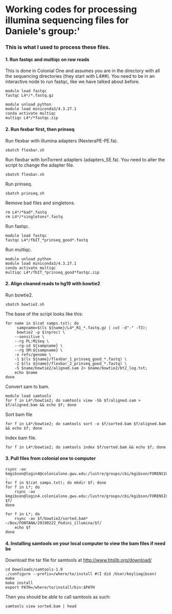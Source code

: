 # Working codes for processing illumina sequencing files for Daniele's group:'
### This is what I used to process these files.

#### 1. Run fastqc and multiqc on raw reads ###############################################

This is done in Colonial One and assumes you are in the directory with all the sequencing directories (they start with L4##). You need to be in an interactive node to run fastqc, like we have talked about before.

```
module load fastqc
fastqc L4*/*.fastq.gz

module unload python
module load miniconda3/4.3.27.1
conda activate multiqc
multiqc L4*/*fastqc.zip
```

#### 2. Run fexbar first, then prinseq ####################################################
Run flexbar with illumina adapters (NexteraPE-PE.fa).

```sbatch flexbar.sh```

Run flexbar with IonTorrent adapters (adapters_SE.fa). You need to alter the script to change the adapter file.

```sbatch flexbar.sh```

Run prinseq.

```sbatch prinseq.sh```

Remove bad files and singletons.

```
rm L4*/*bad*.fastq
rm L4*/*singletons*.fastq
```

Run fastqc.

```
module load fastqc
fastqc L4*/fbIT_*prinseq_good*.fastq
```

Run multiqc.

```
module unload python
module load miniconda3/4.3.27.1
conda activate multiqc
multiqc L4*/fbIT_*prinseq_good*fastqc.zip
```

#### 2. Align cleaned reads to hg19 with bowtie2 ##########################################

Run bowtie2.

```sbatch bowtie2.sh```

The base of the script looks like this:
```
for name in $(cat samps.txt); do
     sampname=$(ls ${name}/L4*_R1_*.fastq.gz | cut -d"-" -f3);
     bowtie2 -p $(nproc) \
 	--sensitive \
 	--rg PL:MiSeq \
 	--rg-id ${sampname} \
 	--rg SM:${sampname} \
 	-x refs/genome \
 	-1 $(ls ${name}/flexbar_1_prinseq_good_*.fastq) \
 	-2 $(ls ${name}/flexbar_2_prinseq_good_*.fastq) \
 	-S $name/bowtie2/aligned.sam 2> $name/bowtie2/bt2_log.txt;
 	echo $name
done
```

Convert sam to bam.

```
module load samtools
for f in L4*/bowtie2; do samtools view -Sb $f/aligned.sam > $f/aligned.bam && echo $f; done
```

Sort bam file

```for f in L4*/bowtie2; do samtools sort -o $f/sorted.bam $f/aligned.bam && echo $f; done```

Index bam file.

```for f in L4*/bowtie2; do samtools index $f/sorted.bam && echo $f; done```

#### 3. Pull files from colonial one to computer ##########################################
```
rsync -av kmgibson@login4@colonialone.gwu.edu:/lustre/groups/cbi/kgibson/FORENSICS/illumina/20190222_Podini_rerun/samps.txt .
for f in $(cat samps.txt); do mkdir $f; done
for f in L*; do
	rsync -av kmgibson@login4.colonialone.gwu.edu:/lustre/groups/cbi/kgibson/FORENSICS/illumina/20190222_Podini_rerun/$f/bowtie2 $f/
done

for f in L*; do
    rsync -av $f/bowtie2/sorted.bam* ~/Box/FONTANA/20190222_Podini_illumina/$f/
    echo $f
done
```

#### 4. Installing samtools on your local computer to view the bam files if need be ##############

Download the tar file for samtools at http://www.htslib.org/download/

```
cd Downloads/samtools-1.9
./configure --prefix=/where/to/install #(I did /User/keyliegibson)
make
make install
export PATH=/where/to/install/bin:$PATH
```

Then you should be able to call samtools as such:

```samtools view sorted.bam | head```
